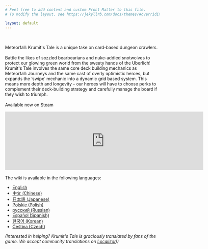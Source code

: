 ```yaml
---
# Feel free to add content and custom Front Matter to this file.
# To modify the layout, see https://jekyllrb.com/docs/themes/#overriding-theme-defaults

layout: default
---
```

<br /><br />
Meteorfall: Krumit's Tale is a unique take on card-based dungeon crawlers.
<br /><br />
Battle the likes of sozzled bearbearians and nuke-addled snotwolves to protect our glowing green world from the sweaty hands of the Uberlich! Krumit's Tale involves the same core deck building mechanics as Meteorfall: Journeys and the same cast of overly optimistic heroes, but expands the ‘swipe’ mechanic into a dynamic grid based system. This means more depth and longevity – our heroes will have to choose perks to complement their deck-building strategy and carefully manage the board if they wish to triumph.
<br /><br />
Available now on Steam
<iframe src="https://store.steampowered.com/widget/1073320/" frameborder="0" width="646" height="190"></iframe>
<br /><br />
The wiki is available in the following languages:
<ul>
<li><a href = 'en'>English</a></li>
<li><a href = 'zh_cn'>中文 (Chinese)</a></li>
<li><a href = 'jp_jp'>日本語 (Japanese)</a></li>
<li><a href = 'pl_pl'>Polskie (Polish)</a></li>
<li><a href = 'ru_ru'>русский (Russian)</a></li>
<li><a href = 'es_es'>Español (Spanish)</a></li>
<li><a href = 'ko_kr'>한국어 (Korean)</a></li>
<li><a href = 'cs_cz'>Čeština (Czech)</a></li>
</ul>

<i>(Interested in helping? Krumit's Tale is graciously translated by fans of the game. We accept community translations on <a href = 'https://www.localizor.com/'>Localizor</a>!)</i>
<ul>
</ul>